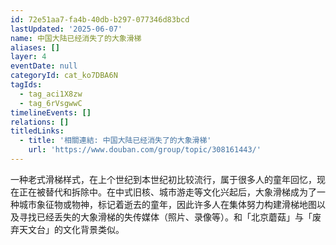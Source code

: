 ```yaml
---
id: 72e51aa7-fa4b-40db-b297-077346d83bcd
lastUpdated: '2025-06-07'
name: 中国大陆已经消失了的大象滑梯
aliases: []
layer: 4
eventDate: null
categoryId: cat_ko7DBA6N
tagIds:
  - tag_aci1X8zw
  - tag_6rVsgwwC
timelineEvents: []
relations: []
titledLinks:
  - title: '相關連結: 中国大陆已经消失了的大象滑梯'
    url: 'https://www.douban.com/group/topic/308161443/'
---
```

一种老式滑梯样式，在上个世纪到本世纪初比较流行，属于很多人的童年回忆，现在正在被替代和拆除中。在中式旧核、城市游走等文化兴起后，大象滑梯成为了一种城市象征物或物神，标记着逝去的童年，因此许多人在集体努力构建滑梯地图以及寻找已经丢失的大象滑梯的失传媒体（照片、录像等）。和「北京蘑菇」与「废弃天文台」的文化背景类似。
